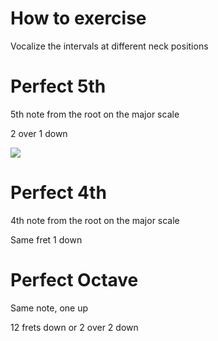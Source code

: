 # How to exercise 
Vocalize the intervals at different neck positions 

# Perfect 5th
5th note from the root on the major scale

2 over 1 down

![](https://jtgt-static.b-cdn.net/images/modules/EAR1/ET-interval-5.gif)

# Perfect 4th
4th note from the root on the major scale

Same fret 1 down

# Perfect Octave
Same note, one up

12 frets down or 2 over 2 down